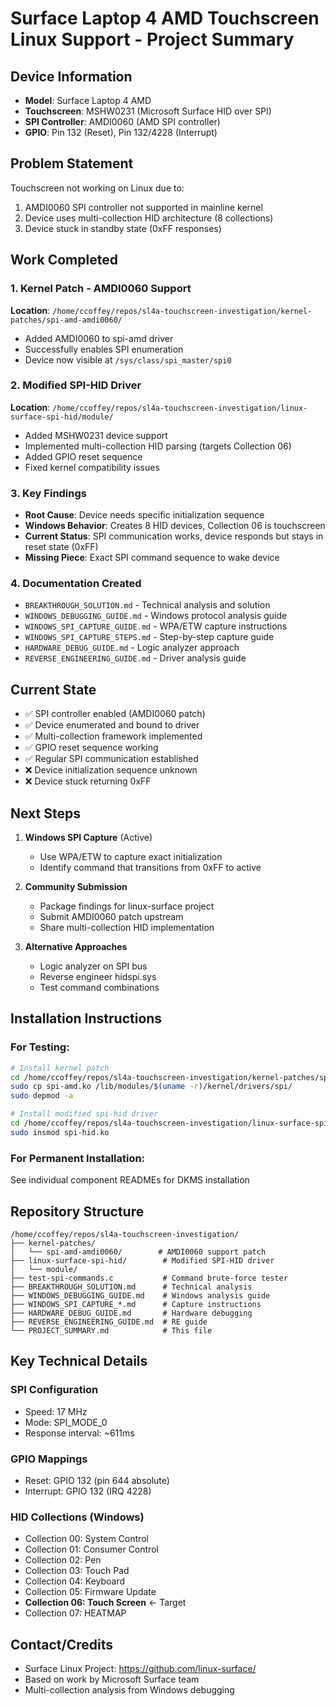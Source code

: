 # Surface Laptop 4 AMD Touchscreen Linux Support - Project Summary

## Device Information
- **Model**: Surface Laptop 4 AMD
- **Touchscreen**: MSHW0231 (Microsoft Surface HID over SPI)
- **SPI Controller**: AMDI0060 (AMD SPI controller)
- **GPIO**: Pin 132 (Reset), Pin 132/4228 (Interrupt)

## Problem Statement
Touchscreen not working on Linux due to:
1. AMDI0060 SPI controller not supported in mainline kernel
2. Device uses multi-collection HID architecture (8 collections)
3. Device stuck in standby state (0xFF responses)

## Work Completed

### 1. Kernel Patch - AMDI0060 Support
**Location**: `/home/ccoffey/repos/sl4a-touchscreen-investigation/kernel-patches/spi-amd-amdi0060/`
- Added AMDI0060 to spi-amd driver
- Successfully enables SPI enumeration
- Device now visible at `/sys/class/spi_master/spi0`

### 2. Modified SPI-HID Driver
**Location**: `/home/ccoffey/repos/sl4a-touchscreen-investigation/linux-surface-spi-hid/module/`
- Added MSHW0231 device support
- Implemented multi-collection HID parsing (targets Collection 06)
- Added GPIO reset sequence
- Fixed kernel compatibility issues

### 3. Key Findings
- **Root Cause**: Device needs specific initialization sequence
- **Windows Behavior**: Creates 8 HID devices, Collection 06 is touchscreen
- **Current Status**: SPI communication works, device responds but stays in reset state (0xFF)
- **Missing Piece**: Exact SPI command sequence to wake device

### 4. Documentation Created
- `BREAKTHROUGH_SOLUTION.md` - Technical analysis and solution
- `WINDOWS_DEBUGGING_GUIDE.md` - Windows protocol analysis guide
- `WINDOWS_SPI_CAPTURE_GUIDE.md` - WPA/ETW capture instructions
- `WINDOWS_SPI_CAPTURE_STEPS.md` - Step-by-step capture guide
- `HARDWARE_DEBUG_GUIDE.md` - Logic analyzer approach
- `REVERSE_ENGINEERING_GUIDE.md` - Driver analysis guide

## Current State
- ✅ SPI controller enabled (AMDI0060 patch)
- ✅ Device enumerated and bound to driver
- ✅ Multi-collection framework implemented
- ✅ GPIO reset sequence working
- ✅ Regular SPI communication established
- ❌ Device initialization sequence unknown
- ❌ Device stuck returning 0xFF

## Next Steps
1. **Windows SPI Capture** (Active)
   - Use WPA/ETW to capture exact initialization
   - Identify command that transitions from 0xFF to active
   
2. **Community Submission**
   - Package findings for linux-surface project
   - Submit AMDI0060 patch upstream
   - Share multi-collection HID implementation

3. **Alternative Approaches**
   - Logic analyzer on SPI bus
   - Reverse engineer hidspi.sys
   - Test command combinations

## Installation Instructions

### For Testing:
```bash
# Install kernel patch
cd /home/ccoffey/repos/sl4a-touchscreen-investigation/kernel-patches/spi-amd-amdi0060
sudo cp spi-amd.ko /lib/modules/$(uname -r)/kernel/drivers/spi/
sudo depmod -a

# Install modified spi-hid driver
cd /home/ccoffey/repos/sl4a-touchscreen-investigation/linux-surface-spi-hid/module
sudo insmod spi-hid.ko
```

### For Permanent Installation:
See individual component READMEs for DKMS installation

## Repository Structure
```
/home/ccoffey/repos/sl4a-touchscreen-investigation/
├── kernel-patches/
│   └── spi-amd-amdi0060/        # AMDI0060 support patch
├── linux-surface-spi-hid/        # Modified SPI-HID driver
│   └── module/
├── test-spi-commands.c           # Command brute-force tester
├── BREAKTHROUGH_SOLUTION.md      # Technical analysis
├── WINDOWS_DEBUGGING_GUIDE.md    # Windows analysis guide
├── WINDOWS_SPI_CAPTURE_*.md      # Capture instructions
├── HARDWARE_DEBUG_GUIDE.md       # Hardware debugging
├── REVERSE_ENGINEERING_GUIDE.md  # RE guide
└── PROJECT_SUMMARY.md            # This file
```

## Key Technical Details

### SPI Configuration
- Speed: 17 MHz
- Mode: SPI_MODE_0
- Response interval: ~611ms

### GPIO Mappings
- Reset: GPIO 132 (pin 644 absolute)
- Interrupt: GPIO 132 (IRQ 4228)

### HID Collections (Windows)
- Collection 00: System Control
- Collection 01: Consumer Control  
- Collection 02: Pen
- Collection 03: Touch Pad
- Collection 04: Keyboard
- Collection 05: Firmware Update
- **Collection 06: Touch Screen** ← Target
- Collection 07: HEATMAP

## Contact/Credits
- Surface Linux Project: https://github.com/linux-surface/
- Based on work by Microsoft Surface team
- Multi-collection analysis from Windows debugging